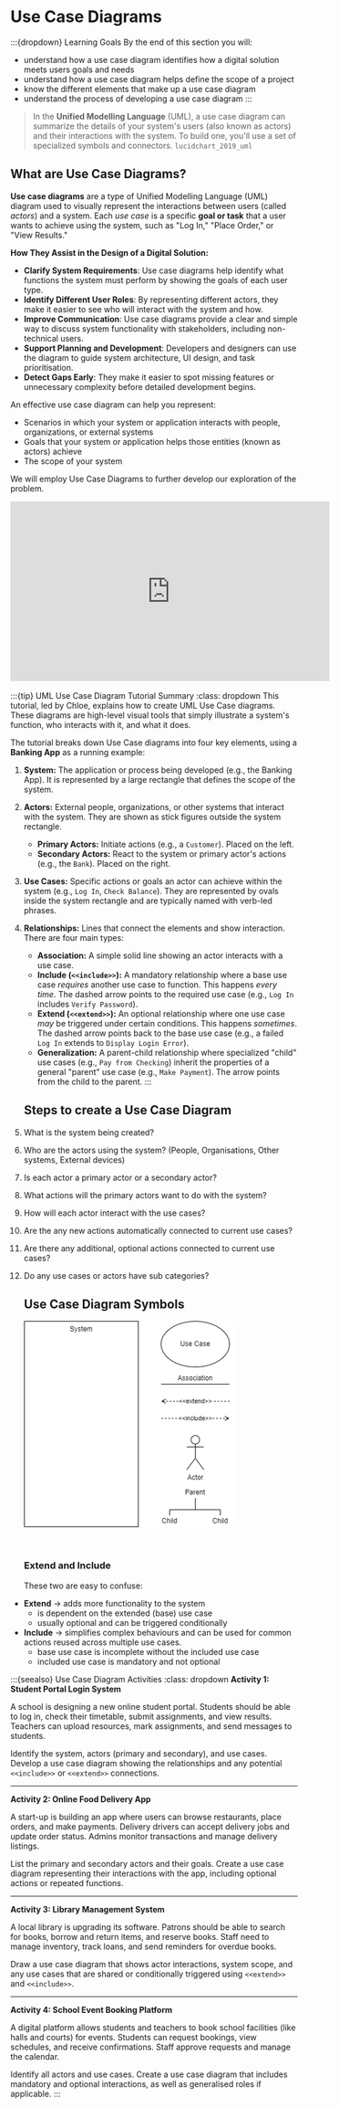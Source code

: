 # Use Case Diagrams

:::{dropdown} Learning Goals
By the end of this section you will:
- understand how a use case diagram identifies how a digital solution meets users goals and needs
- understand how a use case diagram helps define the scope of a project
- know the different elements that make up a use case diagram
- understand the process of developing a use case diagram
:::

> In the **Unified Modelling Language** (UML), a use case diagram can summarize the details of your system's users (also known as actors) and their interactions with the system. To build one, you'll use a set of specialized symbols and connectors. `lucidchart_2019_uml`

## What are Use Case Diagrams?

**Use case diagrams** are a type of Unified Modelling Language (UML) diagram used to visually represent the interactions between users (called *actors*) and a system. Each *use case* is a specific **goal or task** that a user wants to achieve using the system, such as "Log In," "Place Order," or "View Results."

**How They Assist in the Design of a Digital Solution:**

- **Clarify System Requirements**: Use case diagrams help identify what functions the system must perform by showing the goals of each user type.
- **Identify Different User Roles**: By representing different actors, they make it easier to see who will interact with the system and how.
- **Improve Communication**: Use case diagrams provide a clear and simple way to discuss system functionality with stakeholders, including non-technical users.
- **Support Planning and Development**: Developers and designers can use the diagram to guide system architecture, UI design, and task prioritisation.
- **Detect Gaps Early**: They make it easier to spot missing features or unnecessary complexity before detailed development begins.

An effective use case diagram can help you represent:
- Scenarios in which your system or application interacts with people, organizations, or external systems
- Goals that your system or application helps those entities (known as actors) achieve
- The scope of your system

We will employ Use Case Diagrams to further develop our exploration of the problem.

<iframe width="560" height="315" src="https://www.youtube.com/embed/zid-MVo7M-E" title="YouTube video player" frameborder="0" allow="accelerometer; autoplay; clipboard-write; encrypted-media; gyroscope; picture-in-picture" allowfullscreen></iframe>

:::{tip} UML Use Case Diagram Tutorial Summary
:class: dropdown
This tutorial, led by Chloe, explains how to create UML Use Case diagrams. These diagrams are high-level visual tools that simply illustrate a system's function, who interacts with it, and what it does.

The tutorial breaks down Use Case diagrams into four key elements, using a **Banking App** as a running example:

1. **System:** The application or process being developed (e.g., the Banking App). It is represented by a large rectangle that defines the scope of the system.
2. **Actors:** External people, organizations, or other systems that interact with the system. They are shown as stick figures outside the system rectangle.

   - **Primary Actors:** Initiate actions (e.g., a `Customer`). Placed on the left.
   - **Secondary Actors:** React to the system or primary actor's actions (e.g., the `Bank`). Placed on the right.

3. **Use Cases:** Specific actions or goals an actor can achieve within the system (e.g., `Log In`, `Check Balance`). They are represented by ovals inside the system rectangle and are typically named with verb-led phrases.
4. **Relationships:** Lines that connect the elements and show interaction. There are four main types:

   - **Association:** A simple solid line showing an actor interacts with a use case.
   - **Include (`<<include>>`):** A mandatory relationship where a base use case *requires* another use case to function. This happens *every time*. The dashed arrow points to the required use case (e.g., `Log In` includes `Verify Password`).
   - **Extend (`<<extend>>`):** An optional relationship where one use case *may* be triggered under certain conditions. This happens *sometimes*. The dashed arrow points back to the base use case (e.g., a failed `Log In` extends to `Display Login Error`).
   - **Generalization:** A parent-child relationship where specialized "child" use cases (e.g., `Pay from Checking`) inherit the properties of a general "parent" use case (e.g., `Make Payment`). The arrow points from the child to the parent.
:::

   ## Steps to create a Use Case Diagram
1. What is the system being created?
2. Who are the actors using the system? (People, Organisations, Other systems, External devices)
3. Is each actor a primary actor or a secondary actor?
4. What actions will the primary actors want to do with the system?
5. How will each actor interact with the use cases?
6. Are the any new actions automatically connected to current use cases?
7. Are there any additional, optional actions connected to current use cases?
8. Do any use cases or actors have sub categories?

   ## Use Case Diagram Symbols

   ![Use Case Diagram Symbols](./assets/04/use_case_symbols.png)<p>&nbsp;</p>

   ### Extend and Include

   These two are easy to confuse:
- **Extend** &rarr; adds more functionality to the system
  - is dependent on the extended (base) use case
  - usually optional and can be triggered conditionally
- **Include** &rarr; simplifies complex behaviours and can be used for common actions reused across multiple use cases.
  - base use case is incomplete without the included use case
  - included use case is mandatory and not optional

:::{seealso} Use Case Diagram Activities
:class: dropdown
**Activity 1: Student Portal Login System**

A school is designing a new online student portal. Students should be able to log in, check their timetable, submit assignments, and view results. Teachers can upload resources, mark assignments, and send messages to students.

Identify the system, actors (primary and secondary), and use cases. Develop a use case diagram showing the relationships and any potential `<<include>>` or `<<extend>>` connections.

---

**Activity 2: Online Food Delivery App**

A start-up is building an app where users can browse restaurants, place orders, and make payments. Delivery drivers can accept delivery jobs and update order status. Admins monitor transactions and manage delivery listings.

List the primary and secondary actors and their goals. Create a use case diagram representing their interactions with the app, including optional actions or repeated functions.

---

**Activity 3: Library Management System**

A local library is upgrading its software. Patrons should be able to search for books, borrow and return items, and reserve books. Staff need to manage inventory, track loans, and send reminders for overdue books.

Draw a use case diagram that shows actor interactions, system scope, and any use cases that are shared or conditionally triggered using `<<extend>>` and `<<include>>`.

---

**Activity 4: School Event Booking Platform**

A digital platform allows students and teachers to book school facilities (like halls and courts) for events. Students can request bookings, view schedules, and receive confirmations. Staff approve requests and manage the calendar.

Identify all actors and use cases. Create a use case diagram that includes mandatory and optional interactions, as well as generalised roles if applicable.
:::
